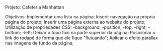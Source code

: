  Projeto: Cafeteria Manhattan

 Objetivos:
Implementar uma lista na página;
Inserir navegação na própria página do projeto;
Inserir uma página externa ao website do projeto;
Utilização de propriedades CSS:
-background;
-position;
-top;
-right;
-bottom;
-left;
Deixar o topo fixo na parte superior da página;
Posicionar o link do rodapé de forma que ele fique "flutuando";
Aplicar o efeito parallax nas imagens de fundo da página;
